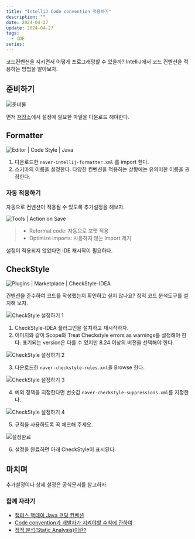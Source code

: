 ```yaml
---
title: "IntelliJ Code convention 적용하기"
description: ""
date: 2024-04-27
update: 2024-04-27
tags:
  - IDE
series: 
---
```


코드컨벤션을 지키면서 어떻게 프로그래밍할 수 있을까? IntelliJ에서 코드 컨벤션을 적용하는 방법을 알아보자.

## 준비하기

![준비물](./images/get-reddy.png)

먼저 [저장소](https://github.com/naver/hackday-conventions-java/tree/master/rule-config)에서 설정에 필요한 파일을 다운로드 해야한다.

## Formatter

![Editor | Code Style | Java](./images/naver-convention.png)

1. 다운로드한 `naver-intellij-formatter.xml` 를 import 한다.
2. 스키마의 이름을 설정한다. 다양한 컨벤션을 적용하는 상황에는 유의미한 이름을 권장한다.

### 자동 적용하기

자동으로 컨벤션이 적용될 수 있도록 추가설정을 해보자.

![Tools | Action on Save](./images/action-on-save.png)

> - Reformat code: 자동으로 포맷 적용
> - Optimize imports: 사용하지 않는 import 제거

설정이 적용되지 않았다면 IDE 재시작이 필요하다.

## CheckStyle

![Plugins | Marketplace | CheckStyle-IDEA](./images/checkstyle-idea.png)

컨벤션을 준수하여 코드를 작성했는지 확인하고 싶지 않나요? 정적 코드 분석도구를 설치해 보자.

![CheckStyle 설정하기 1](images/checkstyle-setting.png)

1. CheckStyle-IDEA 플러그인을 설치하고 재시작하자.
2. 이미지와 같이 Scope와 Treat Checkstyle errors as warnings를 설정해야 한다. 표기되는 version은 다를 수 있지만 8.24 이상의 버전을 선택해야 한다.

![CheckStyle 설정하기 2](./images/checkstyle-setting-2.png)

3. 다운로드한 `naver-checkstyle-rules.xml`을 Browse 한다.

![CheckStyle 설정하기 3](images/checkstyle-setting-3.png)

4. 예외 정책을 지정한다면 변숫값 `naver-checkstyle-suppressions.xml`를 지정한다.

![CheckStyle 설정하기 4](./images/checkstyle-setting-4.png)

5. 규칙을 사용하도록 꼭 체크해 주세요.

![설정완료](./images/checkstyle-finish.png)

6. 설정을 완료하면 아래 CheckStyle이 표시된다.

## 마치며

추가설정이나 상세 설정은 공식문서를 참고하자.

### 함께 자라기

- [캠퍼스 핵데이 Java 코딩 컨벤션](https://naver.github.io/hackday-conventions-java/)
- [Code convention과 개발자가 지켜야할 수칙에 관하여](https://novemberde.github.io/post/2017/05/21/Javascript_policy/)
- [정적 분석(Static Analysis)이란?](https://hudi.blog/static-analysis/)
